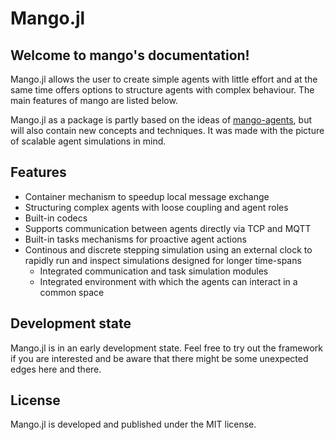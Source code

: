 # Mango.jl

## Welcome to mango's documentation!

Mango.jl allows the user to create simple agents with little effort and at the same time offers options to structure agents with complex behaviour. The main features of mango are listed below.

Mango.jl as a package is partly based on the ideas of [mango-agents](https://mango-agents.readthedocs.io), but will also contain new concepts and techniques. It was made with the picture of scalable agent simulations in mind.

## Features
* Container mechanism to speedup local message exchange
* Structuring complex agents with loose coupling and agent roles
* Built-in codecs
* Supports communication between agents directly via TCP and MQTT
* Built-in tasks mechanisms for proactive agent actions
* Continous and discrete stepping simulation using an external clock to rapidly run and inspect simulations designed for longer time-spans
  * Integrated communication and task simulation modules
  * Integrated environment with which the agents can interact in a common space

## Development state
Mango.jl is in an early development state. Feel free to try out the framework if you are interested and be aware that there might be some unexpected edges here and there.

## License
Mango.jl is developed and published under the MIT license.
